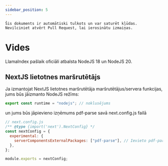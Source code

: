 ```yaml
---
sidebar_position: 5
---
```


`Šis dokuments ir automātiski tulkots un var saturēt kļūdas. Nevilciniet atvērt Pull Request, lai ierosinātu izmaiņas.`

# Vides

LlamaIndex pašlaik oficiāli atbalsta NodeJS 18 un NodeJS 20.

## NextJS lietotnes maršrutētājs

Ja izmantojat NextJS lietotnes maršrutētāja maršrutētājus/servera funkcijas, jums būs jāizmanto NodeJS režīms:

```js
export const runtime = "nodejs"; // noklusējums
```

un jums būs jāpievieno izņēmums pdf-parse savā next.config.js failā

```js
// next.config.js
/** @type {import('next').NextConfig} */
const nextConfig = {
  experimental: {
    serverComponentsExternalPackages: ["pdf-parse"], // Ievieto pdf-parse faktiskajā NodeJS režīmā ar NextJS lietotnes maršrutētāju
  },
};

module.exports = nextConfig;
```
